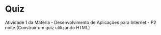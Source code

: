 # Quiz
Atividade 1 da Matéria - Desenvolvimento de Aplicações para Internet - P2 noite (Construir um quiz utilizando HTML)
